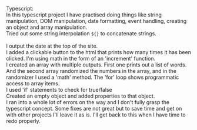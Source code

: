 Typescript:
<br>
In this typescript project I have practised doing things like string manipulation, DOM manipulation, date formatting, event handling, creating an object and array manipulation. 
<br>
Tried out some string interpolation `${}` to concatenate strings.  
<br>
I output the date at the top of the site. 
<br>
I added a clickable button to the html that prints how many times it has been clicked. 
I'm using math in the form of an 'increment' function. 
<br>
I created an array with multiple outputs. First one prints out a list of words. And the second array randomized the numbers in the array, and in the randomizer I used a 'math' method. 
The 'for' loop shows programmatic access to array items. 
<br>
I used 'if' statements to check for true/false
<br>
Created an empty object and added properties to that object. 
<br>
I ran into a whole lot of errors on the way and I don't fully grasp the typescript concept. Some fixes are not great but to save time and get on with other projects I'll leave it as is. I'll get back to this when I have time to redo properly. 